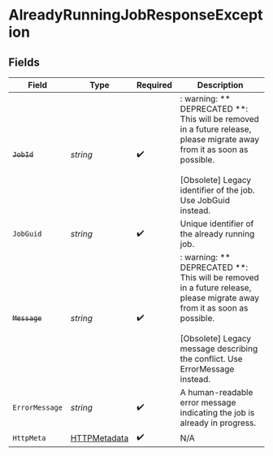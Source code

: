 # AlreadyRunningJobResponseException


## Fields

| Field                                                                                                                                                                                                 | Type                                                                                                                                                                                                  | Required                                                                                                                                                                                              | Description                                                                                                                                                                                           |
| ----------------------------------------------------------------------------------------------------------------------------------------------------------------------------------------------------- | ----------------------------------------------------------------------------------------------------------------------------------------------------------------------------------------------------- | ----------------------------------------------------------------------------------------------------------------------------------------------------------------------------------------------------- | ----------------------------------------------------------------------------------------------------------------------------------------------------------------------------------------------------- |
| ~~`JobId`~~                                                                                                                                                                                           | *string*                                                                                                                                                                                              | :heavy_check_mark:                                                                                                                                                                                    | : warning: ** DEPRECATED **: This will be removed in a future release, please migrate away from it as soon as possible.<br/><br/>[Obsolete] Legacy identifier of the job. Use JobGuid instead.        |
| `JobGuid`                                                                                                                                                                                             | *string*                                                                                                                                                                                              | :heavy_check_mark:                                                                                                                                                                                    | Unique identifier of the already running job.                                                                                                                                                         |
| ~~`Message`~~                                                                                                                                                                                         | *string*                                                                                                                                                                                              | :heavy_check_mark:                                                                                                                                                                                    | : warning: ** DEPRECATED **: This will be removed in a future release, please migrate away from it as soon as possible.<br/><br/>[Obsolete] Legacy message describing the conflict. Use ErrorMessage instead. |
| `ErrorMessage`                                                                                                                                                                                        | *string*                                                                                                                                                                                              | :heavy_check_mark:                                                                                                                                                                                    | A human-readable error message indicating the job is already in progress.                                                                                                                             |
| `HttpMeta`                                                                                                                                                                                            | [HTTPMetadata](../../Models/Components/HTTPMetadata.md)                                                                                                                                               | :heavy_check_mark:                                                                                                                                                                                    | N/A                                                                                                                                                                                                   |